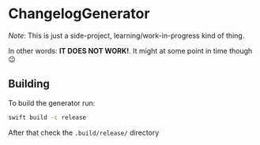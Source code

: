 # ChangelogGenerator

_Note_: This is just a side-project, learning/work-in-progress kind of thing.

In other words: **IT DOES NOT WORK!**. It might at some point in time though 😉

## Building

To build the generator run:

```bash
swift build -c release
```

After that check the `.build/release/` directory
